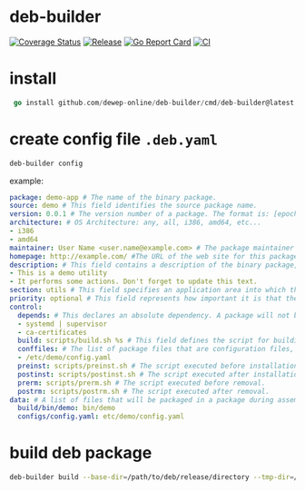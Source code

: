 
# deb-builder

[![Coverage Status](https://coveralls.io/repos/github/dewep-online/deb-builder/badge.svg?branch=master)](https://coveralls.io/github/dewep-online/deb-builder?branch=master)
[![Release](https://img.shields.io/github/release/dewep-online/deb-builder.svg?style=flat-square)](https://github.com/dewep-online/deb-builder/releases/latest)
[![Go Report Card](https://goreportcard.com/badge/github.com/dewep-online/deb-builder)](https://goreportcard.com/report/github.com/dewep-online/deb-builder)
[![CI](https://github.com/dewep-online/deb-builder/actions/workflows/ci.yml/badge.svg)](https://github.com/dewep-online/deb-builder/actions/workflows/ci.yml)

# install

```go
 go install github.com/dewep-online/deb-builder/cmd/deb-builder@latest
```

# create config file `.deb.yaml`

```bash
deb-builder config
```

example:

```yaml
package: demo-app # The name of the binary package.
source: demo # This field identifies the source package name.
version: 0.0.1 # The version number of a package. The format is: [epoch:]upstream_version[-revision].
architecture: # OS Architecture: any, all, i386, amd64, etc...
- i386
- amd64
maintainer: User Name <user.name@example.com> # The package maintainer’s name and email address. The name must come first, then the email address inside angle brackets <> (in RFC822 format).
homepage: http://example.com/ #The URL of the web site for this package, preferably (when applicable) the site from which the original source can be obtained and any additional upstream documentation or information may be found. 
description: # This field contains a description of the binary package, consisting of two parts, the synopsis or the short description, and the long description.
- This is a demo utility
- It performs some actions. Don't forget to update this text.
section: utils # This field specifies an application area into which the package has been classified: admin, cli-mono, comm, database, debug, devel, doc, editors, education, electronics, embedded, fonts, games, gnome, gnu-r, gnustep, graphics, hamradio, haskell, httpd, interpreters, introspection, java, javascript, kde, kernel, libdevel, libs, lisp, localization, mail, math, metapackages, misc, net, news, ocaml, oldlibs, otherosfs, perl, php, python, ruby, rust, science, shells, sound, tasks, tex, text, utils, vcs, video, web, x11, xfce, zope.
priority: optional # This field represents how important it is that the user have the package installed: required, important, standard, optional, extra.
control:
  depends: # This declares an absolute dependency. A package will not be configured unless all of the packages listed in its Depends field have been correctly configured (unless there is a circular dependency as described above).
  - systemd | supervisor
  - ca-certificates
  build: scripts/build.sh %s # This field defines the script for building the application from the source code. During the build, the name of the architecture is passed to the script. Example: sh scripts/build.sh amd64
  conffiles: # The list of package files that are configuration files, when updating, files from this list are not overwritten with new ones, unless this is specified separately;
  - /etc/demo/config.yaml
  preinst: scripts/preinst.sh # The script executed before installation.
  postinst: scripts/postinst.sh # The script executed after installation.
  prerm: scripts/prerm.sh # The script executed before removal.
  postrm: scripts/postrm.sh # The script executed after removal.
data: # A list of files that will be packaged in a package during assembly, where the source file is preceded by a colon, and after it is the name and location of the file in the package.
  build/bin/demo: bin/demo
  configs/config.yaml: etc/demo/config.yaml
```

# build deb package

```bash
deb-builder build --base-dir=/path/to/deb/release/directory --tmp-dir=/path/to/build/directory
```
